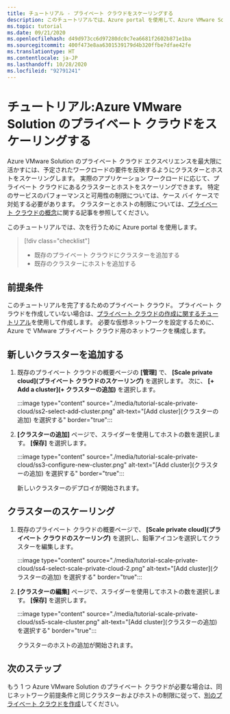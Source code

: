 ```yaml
---
title: チュートリアル - プライベート クラウドをスケーリングする
description: このチュートリアルでは、Azure portal を使用して、Azure VMware Solution のプライベート クラウドをスケーリングします。
ms.topic: tutorial
ms.date: 09/21/2020
ms.openlocfilehash: d49d973cc6d97280dc0c7ea6681f2602b871e1ba
ms.sourcegitcommit: 400f473e8aa6301539179d4b320ffbe7dfae42fe
ms.translationtype: HT
ms.contentlocale: ja-JP
ms.lasthandoff: 10/28/2020
ms.locfileid: "92791241"
---
```

# <a name="tutorial-scale-an-azure-vmware-solution-private-cloud"></a>チュートリアル:Azure VMware Solution のプライベート クラウドをスケーリングする

Azure VMware Solution のプライベート クラウド エクスペリエンスを最大限に活かすには、予定されたワークロードの要件を反映するようにクラスターとホストをスケーリングします。 実際のアプリケーション ワークロードに応じて、プライベート クラウドにあるクラスターとホストをスケーリングできます。 特定のサービスのパフォーマンスと可用性の制限については、ケース バイ ケースで対処する必要があります。 クラスターとホストの制限については、[プライベート クラウドの概念](concepts-private-clouds-clusters.md)に関する記事を参照してください。

このチュートリアルでは、次を行うために Azure portal を使用します。

> [!div class="checklist"]
> * 既存のプライベート クラウドにクラスターを追加する
> * 既存のクラスターにホストを追加する

## <a name="prerequisites"></a>前提条件

このチュートリアルを完了するためのプライベート クラウド。 プライベート クラウドを作成していない場合は、[プライベート クラウドの作成に関するチュートリアル](tutorial-create-private-cloud.md)を使用して作成します。 必要な仮想ネットワークを設定するために、Azure で VMware プライベート クラウド用のネットワークを構成します。

## <a name="add-a-new-cluster"></a>新しいクラスターを追加する

1. 既存のプライベート クラウドの概要ページの **[管理]** で、 **[Scale private cloud]\(プライベート クラウドのスケーリング\)** を選択します。 次に、 **[+ Add a cluster]\(+ クラスターの追加\)** を選択します。

   :::image type="content" source="./media/tutorial-scale-private-cloud/ss2-select-add-cluster.png" alt-text="[Add cluster]\(クラスターの追加\) を選択する" border="true":::

1. **[クラスターの追加]** ページで、スライダーを使用してホストの数を選択します。 **[保存]** を選択します。

   :::image type="content" source="./media/tutorial-scale-private-cloud/ss3-configure-new-cluster.png" alt-text="[Add cluster]\(クラスターの追加\) を選択する" border="true":::

   新しいクラスターのデプロイが開始されます。

## <a name="scale-a-cluster"></a>クラスターのスケーリング 

1. 既存のプライベート クラウドの概要ページで、 **[Scale private cloud]\(プライベート クラウドのスケーリング\)** を選択し、鉛筆アイコンを選択してクラスターを編集します。

   :::image type="content" source="./media/tutorial-scale-private-cloud/ss4-select-scale-private-cloud-2.png" alt-text="[Add cluster]\(クラスターの追加\) を選択する" border="true":::

1. **[クラスターの編集]** ページで、スライダーを使用してホストの数を選択します。 **[保存]** を選択します。

   :::image type="content" source="./media/tutorial-scale-private-cloud/ss5-scale-cluster.png" alt-text="[Add cluster]\(クラスターの追加\) を選択する" border="true":::

   クラスターのホストの追加が開始されます。

## <a name="next-steps"></a>次のステップ

もう 1 つ Azure VMware Solution のプライベート クラウドが必要な場合は、同じネットワーク前提条件と同じクラスターおよびホストの制限に従って、[別のプライベート クラウドを作成](tutorial-create-private-cloud.md)してください。

<!-- LINKS - external-->

<!-- LINKS - internal -->
